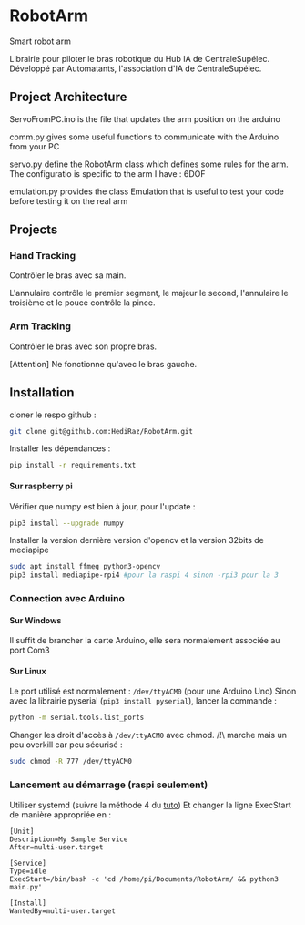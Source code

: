 # RobotArm
Smart robot arm

Librairie pour piloter le bras robotique du Hub IA de CentraleSupélec. Développé par Automatants, l'association d'IA de CentraleSupélec.



## Project Architecture
ServoFromPC.ino is the file that updates the arm position on the arduino

comm.py gives some useful functions to communicate with the Arduino from your PC

servo.py define the RobotArm class which defines some rules for the arm. The configuratio is specific to the arm I have : 6DOF

emulation.py provides the class Emulation that is useful to test your code before testing it on the real arm


## Projects
### Hand Tracking
Contrôler le bras avec sa main.

L'annulaire contrôle le premier segment, le majeur le second, l'annulaire le troisième et le pouce contrôle la pince.

### Arm Tracking
Contrôler le bras avec son propre bras.

[Attention] Ne fonctionne qu'avec le bras gauche.


## Installation
cloner le respo github :
```bash
git clone git@github.com:HediRaz/RobotArm.git
```

Installer les dépendances :
```bash
pip install -r requirements.txt
```

#### Sur raspberry pi
Vérifier que numpy est bien à jour, pour l'update :
``` bash
pip3 install --upgrade numpy
```

Installer la version dernière version d'opencv et la version 32bits de mediapipe
```bash
sudo apt install ffmeg python3-opencv
pip3 install mediapipe-rpi4 #pour la raspi 4 sinon -rpi3 pour la 3
```

### Connection avec Arduino
#### Sur Windows
Il suffit de brancher la carte Arduino, elle sera normalement associée au port Com3
#### Sur Linux
Le port utilisé est normalement : `/dev/ttyACM0` (pour une Arduino Uno)
Sinon avec la librairie pyserial (`pip3 install pyserial`), lancer la commande :
``` bash
python -m serial.tools.list_ports
```
Changer les droit d'accès à `/dev/ttyACM0` avec chmod.
/!\ marche mais un peu overkill car peu sécurisé :
```bash
sudo chmod -R 777 /dev/ttyACM0
```

### Lancement au démarrage (raspi seulement)
Utiliser systemd (suivre la méthode 4 du [tuto](https://www.dexterindustries.com/howto/run-a-program-on-your-raspberry-pi-at-startup/#systemd))
Et changer la ligne ExecStart de manière appropriée en :
```systemd
[Unit]
Description=My Sample Service
After=multi-user.target

[Service]
Type=idle
ExecStart=/bin/bash -c 'cd /home/pi/Documents/RobotArm/ && python3 main.py'

[Install]
WantedBy=multi-user.target
```
